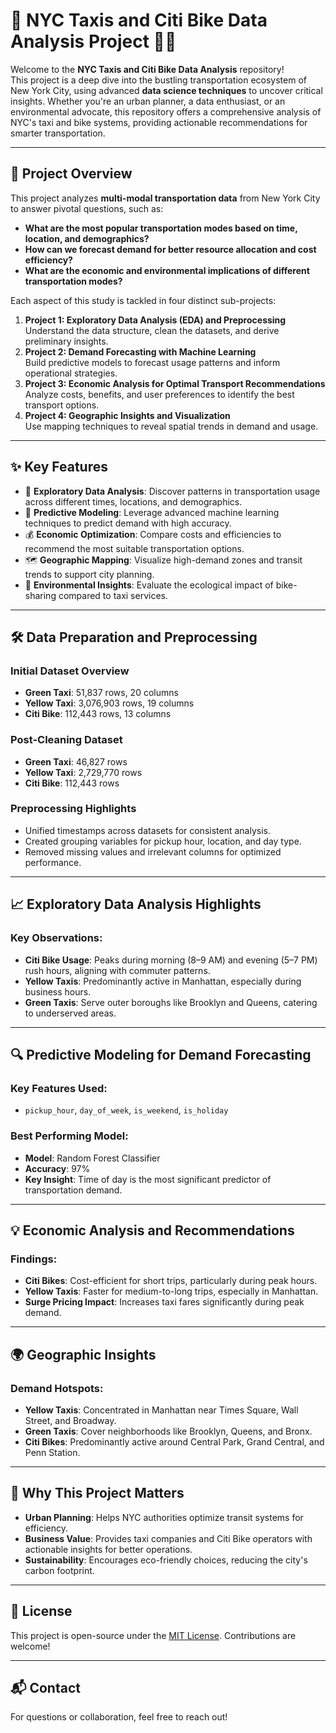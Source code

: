 # 🚖 NYC Taxis and Citi Bike Data Analysis Project 🚴‍♂️

Welcome to the **NYC Taxis and Citi Bike Data Analysis** repository!  
This project is a deep dive into the bustling transportation ecosystem of New York City, using advanced **data science techniques** to uncover critical insights. Whether you're an urban planner, a data enthusiast, or an environmental advocate, this repository offers a comprehensive analysis of NYC's taxi and bike systems, providing actionable recommendations for smarter transportation.

---

## 🚀 Project Overview

This project analyzes **multi-modal transportation data** from New York City to answer pivotal questions, such as:
- **What are the most popular transportation modes based on time, location, and demographics?**
- **How can we forecast demand for better resource allocation and cost efficiency?**
- **What are the economic and environmental implications of different transportation modes?**

Each aspect of this study is tackled in four distinct sub-projects:
1. **Project 1: Exploratory Data Analysis (EDA) and Preprocessing**  
   Understand the data structure, clean the datasets, and derive preliminary insights.
2. **Project 2: Demand Forecasting with Machine Learning**  
   Build predictive models to forecast usage patterns and inform operational strategies.
3. **Project 3: Economic Analysis for Optimal Transport Recommendations**  
   Analyze costs, benefits, and user preferences to identify the best transport options.
4. **Project 4: Geographic Insights and Visualization**  
   Use mapping techniques to reveal spatial trends in demand and usage.

---

## ✨ Key Features

- 🚀 **Exploratory Data Analysis**: Discover patterns in transportation usage across different times, locations, and demographics.
- 🤖 **Predictive Modeling**: Leverage advanced machine learning techniques to predict demand with high accuracy.
- 💰 **Economic Optimization**: Compare costs and efficiencies to recommend the most suitable transportation options.
- 🗺️ **Geographic Mapping**: Visualize high-demand zones and transit trends to support city planning.
- 🌱 **Environmental Insights**: Evaluate the ecological impact of bike-sharing compared to taxi services.

---

## 🛠️ Data Preparation and Preprocessing

### Initial Dataset Overview
- **Green Taxi**: 51,837 rows, 20 columns  
- **Yellow Taxi**: 3,076,903 rows, 19 columns  
- **Citi Bike**: 112,443 rows, 13 columns  

### Post-Cleaning Dataset
- **Green Taxi**: 46,827 rows  
- **Yellow Taxi**: 2,729,770 rows  
- **Citi Bike**: 112,443 rows  

### Preprocessing Highlights
- Unified timestamps across datasets for consistent analysis.
- Created grouping variables for pickup hour, location, and day type.
- Removed missing values and irrelevant columns for optimized performance.

---

## 📈 Exploratory Data Analysis Highlights

### Key Observations:
- **Citi Bike Usage**: Peaks during morning (8–9 AM) and evening (5–7 PM) rush hours, aligning with commuter patterns.
- **Yellow Taxis**: Predominantly active in Manhattan, especially during business hours.
- **Green Taxis**: Serve outer boroughs like Brooklyn and Queens, catering to underserved areas.

---

## 🔍 Predictive Modeling for Demand Forecasting

### Key Features Used:
- `pickup_hour`, `day_of_week`, `is_weekend`, `is_holiday`

### Best Performing Model:
- **Model**: Random Forest Classifier  
- **Accuracy**: 97%  
- **Key Insight**: Time of day is the most significant predictor of transportation demand.

---

## 💡 Economic Analysis and Recommendations

### Findings:
- **Citi Bikes**: Cost-efficient for short trips, particularly during peak hours.
- **Yellow Taxis**: Faster for medium-to-long trips, especially in Manhattan.
- **Surge Pricing Impact**: Increases taxi fares significantly during peak demand.

---

## 🌍 Geographic Insights

### Demand Hotspots:
- **Yellow Taxis**: Concentrated in Manhattan near Times Square, Wall Street, and Broadway.
- **Green Taxis**: Cover neighborhoods like Brooklyn, Queens, and Bronx.
- **Citi Bikes**: Predominantly active around Central Park, Grand Central, and Penn Station.

---

## 🌟 Why This Project Matters

- **Urban Planning**: Helps NYC authorities optimize transit systems for efficiency.
- **Business Value**: Provides taxi companies and Citi Bike operators with actionable insights for better operations.
- **Sustainability**: Encourages eco-friendly choices, reducing the city's carbon footprint.

---

## 📜 License

This project is open-source under the [MIT License](LICENSE). Contributions are welcome!

---

## 📬 Contact

For questions or collaboration, feel free to reach out!

